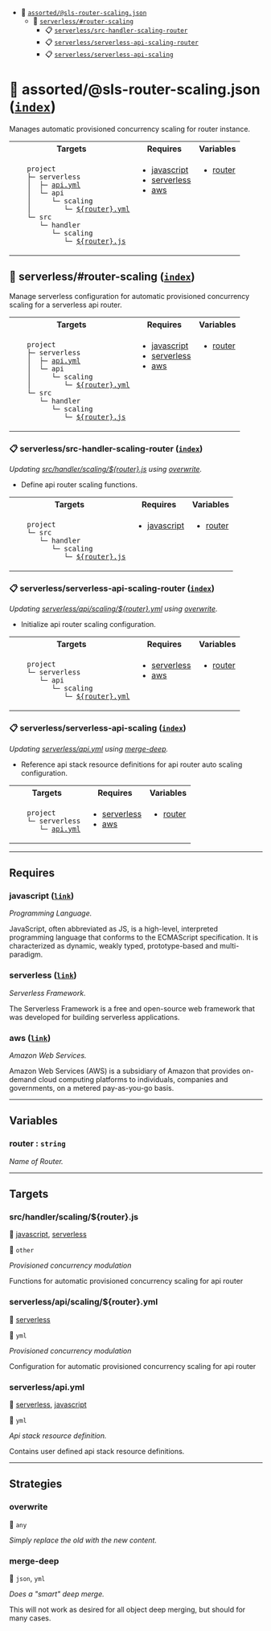 - <a name="blackfluxrobo-config-plugin-task-idx-ref-assortedsls-router-scalingjson">:open_file_folder:</a> <a href="#blackfluxrobo-config-plugin-task-ref-assortedsls-router-scalingjson">`assorted/@sls-router-scaling.json`</a>
  - <a name="blackfluxrobo-config-plugin-task-idx-ref-serverlessrouter-scaling">:open_file_folder:</a> <a href="#blackfluxrobo-config-plugin-task-ref-serverlessrouter-scaling">`serverless/#router-scaling`</a>
    - <a name="blackfluxrobo-config-plugin-task-idx-ref-serverlesssrc-handler-scaling-router">:clipboard:</a> <a href="#blackfluxrobo-config-plugin-task-ref-serverlesssrc-handler-scaling-router">`serverless/src-handler-scaling-router`</a>
    - <a name="blackfluxrobo-config-plugin-task-idx-ref-serverlessserverless-api-scaling-router">:clipboard:</a> <a href="#blackfluxrobo-config-plugin-task-ref-serverlessserverless-api-scaling-router">`serverless/serverless-api-scaling-router`</a>
    - <a name="blackfluxrobo-config-plugin-task-idx-ref-serverlessserverless-api-scaling">:clipboard:</a> <a href="#blackfluxrobo-config-plugin-task-ref-serverlessserverless-api-scaling">`serverless/serverless-api-scaling`</a>

# :open_file_folder: <a name="blackfluxrobo-config-plugin-task-ref-assortedsls-router-scalingjson">assorted/@sls-router-scaling.json</a> (<a href="#blackfluxrobo-config-plugin-task-idx-ref-assortedsls-router-scalingjson">`index`</a>)

Manages automatic provisioned concurrency scaling for router instance.

<table>
  <tbody>
    <tr>
      <th>Targets</th>
      <th>Requires</th>
      <th>Variables</th>
    </tr>
    <tr>
      <td align="left" valign="top">
        <ul>
<code>project</code><br/>
<code>├─&nbsp;serverless</code><br/>
<code>│&nbsp;&nbsp;├─&nbsp;<a href="#blackfluxrobo-config-plugin-target-ref-serverlessapiyml">api.yml</a></code><br/>
<code>│&nbsp;&nbsp;└─&nbsp;api</code><br/>
<code>│&nbsp;&nbsp;&nbsp;&nbsp;&nbsp;└─&nbsp;scaling</code><br/>
<code>│&nbsp;&nbsp;&nbsp;&nbsp;&nbsp;&nbsp;&nbsp;&nbsp;└─&nbsp;<a href="#blackfluxrobo-config-plugin-target-ref-serverlessapiscalingrouteryml">${router}.yml</a></code><br/>
<code>└─&nbsp;src</code><br/>
<code>&nbsp;&nbsp;&nbsp;└─&nbsp;handler</code><br/>
<code>&nbsp;&nbsp;&nbsp;&nbsp;&nbsp;&nbsp;└─&nbsp;scaling</code><br/>
<code>&nbsp;&nbsp;&nbsp;&nbsp;&nbsp;&nbsp;&nbsp;&nbsp;&nbsp;└─&nbsp;<a href="#blackfluxrobo-config-plugin-target-ref-srchandlerscalingrouterjs">${router}.js</a></code><br/>
        </ul>
      </td>
      <td align="left" valign="top">
        <ul>
          <li><a href="#blackfluxrobo-config-plugin-req-ref-javascript">javascript</a></li>
          <li><a href="#blackfluxrobo-config-plugin-req-ref-serverless">serverless</a></li>
          <li><a href="#blackfluxrobo-config-plugin-req-ref-aws">aws</a></li>
        </ul>
      </td>
      <td align="left" valign="top">
        <ul>
          <li><a href="#blackfluxrobo-config-plugin-var-ref-router">router</a></li>
        </ul>
      </td>
    </tr>
  </tbody>
</table>

## :open_file_folder: <a name="blackfluxrobo-config-plugin-task-ref-serverlessrouter-scaling">serverless/#router-scaling</a> (<a href="#blackfluxrobo-config-plugin-task-idx-ref-serverlessrouter-scaling">`index`</a>)

Manage serverless configuration for automatic provisioned concurrency scaling for a serverless api router.

<table>
  <tbody>
    <tr>
      <th>Targets</th>
      <th>Requires</th>
      <th>Variables</th>
    </tr>
    <tr>
      <td align="left" valign="top">
        <ul>
<code>project</code><br/>
<code>├─&nbsp;serverless</code><br/>
<code>│&nbsp;&nbsp;├─&nbsp;<a href="#blackfluxrobo-config-plugin-target-ref-serverlessapiyml">api.yml</a></code><br/>
<code>│&nbsp;&nbsp;└─&nbsp;api</code><br/>
<code>│&nbsp;&nbsp;&nbsp;&nbsp;&nbsp;└─&nbsp;scaling</code><br/>
<code>│&nbsp;&nbsp;&nbsp;&nbsp;&nbsp;&nbsp;&nbsp;&nbsp;└─&nbsp;<a href="#blackfluxrobo-config-plugin-target-ref-serverlessapiscalingrouteryml">${router}.yml</a></code><br/>
<code>└─&nbsp;src</code><br/>
<code>&nbsp;&nbsp;&nbsp;└─&nbsp;handler</code><br/>
<code>&nbsp;&nbsp;&nbsp;&nbsp;&nbsp;&nbsp;└─&nbsp;scaling</code><br/>
<code>&nbsp;&nbsp;&nbsp;&nbsp;&nbsp;&nbsp;&nbsp;&nbsp;&nbsp;└─&nbsp;<a href="#blackfluxrobo-config-plugin-target-ref-srchandlerscalingrouterjs">${router}.js</a></code><br/>
        </ul>
      </td>
      <td align="left" valign="top">
        <ul>
          <li><a href="#blackfluxrobo-config-plugin-req-ref-javascript">javascript</a></li>
          <li><a href="#blackfluxrobo-config-plugin-req-ref-serverless">serverless</a></li>
          <li><a href="#blackfluxrobo-config-plugin-req-ref-aws">aws</a></li>
        </ul>
      </td>
      <td align="left" valign="top">
        <ul>
          <li><a href="#blackfluxrobo-config-plugin-var-ref-router">router</a></li>
        </ul>
      </td>
    </tr>
  </tbody>
</table>

### :clipboard: <a name="blackfluxrobo-config-plugin-task-ref-serverlesssrc-handler-scaling-router">serverless/src-handler-scaling-router</a> (<a href="#blackfluxrobo-config-plugin-task-idx-ref-serverlesssrc-handler-scaling-router">`index`</a>)

_Updating <a href="#blackfluxrobo-config-plugin-target-ref-srchandlerscalingrouterjs">src/handler/scaling/${router}.js</a> using <a href="#blackfluxrobo-config-plugin-strat-ref-overwrite">overwrite</a>._

- Define api router scaling functions.

<table>
  <tbody>
    <tr>
      <th>Targets</th>
      <th>Requires</th>
      <th>Variables</th>
    </tr>
    <tr>
      <td align="left" valign="top">
        <ul>
<code>project</code><br/>
<code>└─&nbsp;src</code><br/>
<code>&nbsp;&nbsp;&nbsp;└─&nbsp;handler</code><br/>
<code>&nbsp;&nbsp;&nbsp;&nbsp;&nbsp;&nbsp;└─&nbsp;scaling</code><br/>
<code>&nbsp;&nbsp;&nbsp;&nbsp;&nbsp;&nbsp;&nbsp;&nbsp;&nbsp;└─&nbsp;<a href="#blackfluxrobo-config-plugin-target-ref-srchandlerscalingrouterjs">${router}.js</a></code><br/>
        </ul>
      </td>
      <td align="left" valign="top">
        <ul>
          <li><a href="#blackfluxrobo-config-plugin-req-ref-javascript">javascript</a></li>
        </ul>
      </td>
      <td align="left" valign="top">
        <ul>
          <li><a href="#blackfluxrobo-config-plugin-var-ref-router">router</a></li>
        </ul>
      </td>
    </tr>
  </tbody>
</table>

### :clipboard: <a name="blackfluxrobo-config-plugin-task-ref-serverlessserverless-api-scaling-router">serverless/serverless-api-scaling-router</a> (<a href="#blackfluxrobo-config-plugin-task-idx-ref-serverlessserverless-api-scaling-router">`index`</a>)

_Updating <a href="#blackfluxrobo-config-plugin-target-ref-serverlessapiscalingrouteryml">serverless/api/scaling/${router}.yml</a> using <a href="#blackfluxrobo-config-plugin-strat-ref-overwrite">overwrite</a>._

- Initialize api router scaling configuration.

<table>
  <tbody>
    <tr>
      <th>Targets</th>
      <th>Requires</th>
      <th>Variables</th>
    </tr>
    <tr>
      <td align="left" valign="top">
        <ul>
<code>project</code><br/>
<code>└─&nbsp;serverless</code><br/>
<code>&nbsp;&nbsp;&nbsp;└─&nbsp;api</code><br/>
<code>&nbsp;&nbsp;&nbsp;&nbsp;&nbsp;&nbsp;└─&nbsp;scaling</code><br/>
<code>&nbsp;&nbsp;&nbsp;&nbsp;&nbsp;&nbsp;&nbsp;&nbsp;&nbsp;└─&nbsp;<a href="#blackfluxrobo-config-plugin-target-ref-serverlessapiscalingrouteryml">${router}.yml</a></code><br/>
        </ul>
      </td>
      <td align="left" valign="top">
        <ul>
          <li><a href="#blackfluxrobo-config-plugin-req-ref-serverless">serverless</a></li>
          <li><a href="#blackfluxrobo-config-plugin-req-ref-aws">aws</a></li>
        </ul>
      </td>
      <td align="left" valign="top">
        <ul>
          <li><a href="#blackfluxrobo-config-plugin-var-ref-router">router</a></li>
        </ul>
      </td>
    </tr>
  </tbody>
</table>

### :clipboard: <a name="blackfluxrobo-config-plugin-task-ref-serverlessserverless-api-scaling">serverless/serverless-api-scaling</a> (<a href="#blackfluxrobo-config-plugin-task-idx-ref-serverlessserverless-api-scaling">`index`</a>)

_Updating <a href="#blackfluxrobo-config-plugin-target-ref-serverlessapiyml">serverless/api.yml</a> using <a href="#blackfluxrobo-config-plugin-strat-ref-merge-deep">merge-deep</a>._

- Reference api stack resource definitions for api router auto scaling configuration.

<table>
  <tbody>
    <tr>
      <th>Targets</th>
      <th>Requires</th>
      <th>Variables</th>
    </tr>
    <tr>
      <td align="left" valign="top">
        <ul>
<code>project</code><br/>
<code>└─&nbsp;serverless</code><br/>
<code>&nbsp;&nbsp;&nbsp;└─&nbsp;<a href="#blackfluxrobo-config-plugin-target-ref-serverlessapiyml">api.yml</a></code><br/>
        </ul>
      </td>
      <td align="left" valign="top">
        <ul>
          <li><a href="#blackfluxrobo-config-plugin-req-ref-serverless">serverless</a></li>
          <li><a href="#blackfluxrobo-config-plugin-req-ref-aws">aws</a></li>
        </ul>
      </td>
      <td align="left" valign="top">
        <ul>
          <li><a href="#blackfluxrobo-config-plugin-var-ref-router">router</a></li>
        </ul>
      </td>
    </tr>
  </tbody>
</table>

------

## Requires

### <a name="blackfluxrobo-config-plugin-req-ref-javascript">javascript</a> ([`link`](https://en.wikipedia.org/wiki/JavaScript)) 

*Programming Language.*

JavaScript, often abbreviated as JS, is a high-level, interpreted programming language that conforms to the ECMAScript specification.
It is characterized as dynamic, weakly typed, prototype-based and multi-paradigm.

### <a name="blackfluxrobo-config-plugin-req-ref-serverless">serverless</a> ([`link`](https://serverless.com/)) 

*Serverless Framework.*

The Serverless Framework is a free and open-source web framework that was 
developed for building serverless applications.

### <a name="blackfluxrobo-config-plugin-req-ref-aws">aws</a> ([`link`](https://aws.amazon.com/)) 

*Amazon Web Services.*

Amazon Web Services (AWS) is a subsidiary of Amazon that provides on-demand cloud 
computing platforms to individuals, companies and governments, on a metered pay-as-you-go basis.

------

## Variables

### <a name="blackfluxrobo-config-plugin-var-ref-router">router</a>  : `string`

*Name of Router.*

------

## Targets

### <a name="blackfluxrobo-config-plugin-target-ref-srchandlerscalingrouterjs">src/handler/scaling/${router}.js</a>  

:small_red_triangle: <a href="#blackfluxrobo-config-plugin-req-ref-javascript">javascript</a>, <a href="#blackfluxrobo-config-plugin-req-ref-serverless">serverless</a>

:small_blue_diamond: `other`

*Provisioned concurrency modulation*

Functions for automatic provisioned concurrency scaling for api router

### <a name="blackfluxrobo-config-plugin-target-ref-serverlessapiscalingrouteryml">serverless/api/scaling/${router}.yml</a>  

:small_red_triangle: <a href="#blackfluxrobo-config-plugin-req-ref-serverless">serverless</a>

:small_blue_diamond: `yml`

*Provisioned concurrency modulation*

Configuration for automatic provisioned concurrency scaling for api router

### <a name="blackfluxrobo-config-plugin-target-ref-serverlessapiyml">serverless/api.yml</a>  

:small_red_triangle: <a href="#blackfluxrobo-config-plugin-req-ref-serverless">serverless</a>, <a href="#blackfluxrobo-config-plugin-req-ref-javascript">javascript</a>

:small_blue_diamond: `yml`

*Api stack resource definition.*

Contains user defined api stack resource definitions.

------

## Strategies

### <a name="blackfluxrobo-config-plugin-strat-ref-overwrite">overwrite</a>  

:small_blue_diamond: `any`

*Simply replace the old with the new content.*

### <a name="blackfluxrobo-config-plugin-strat-ref-merge-deep">merge-deep</a>  

:small_blue_diamond: `json`, `yml`

*Does a "smart" deep merge.*

This will not work as desired for all object deep merging, but should for many cases.

